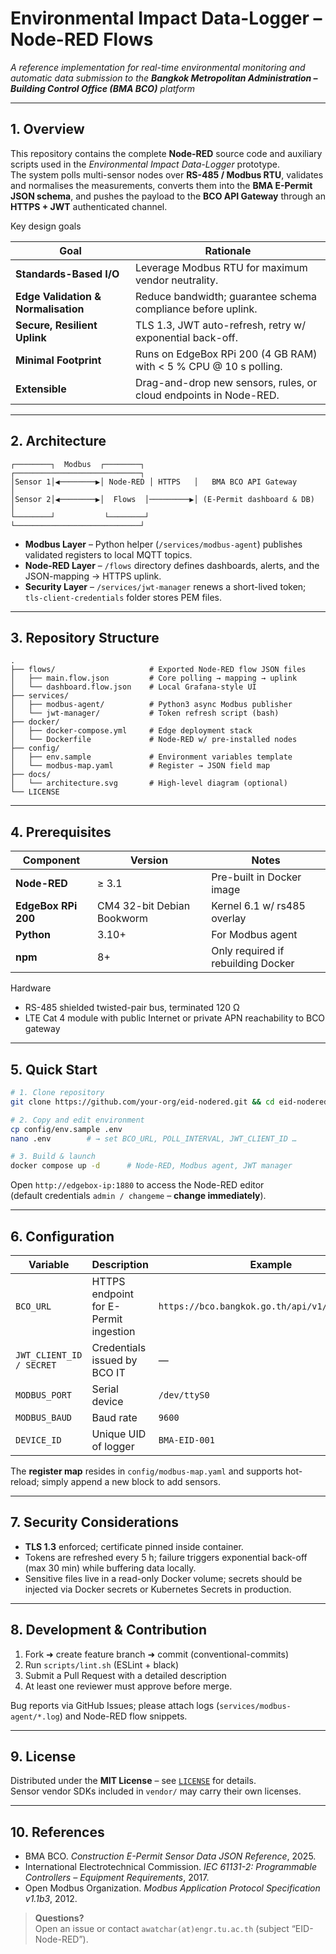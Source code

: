 # Environmental Impact Data-Logger – Node-RED Flows  
*A reference implementation for real-time environmental monitoring and automatic data submission to the **Bangkok Metropolitan Administration – Building Control Office (BMA BCO)** platform*  

---

## 1. Overview  

This repository contains the complete **Node-RED** source code and auxiliary scripts used in the *Environmental Impact Data-Logger* prototype.  
The system polls multi-sensor nodes over **RS-485 / Modbus RTU**, validates and normalises the measurements, converts them into the **BMA E-Permit JSON schema**, and pushes the payload to the **BCO API Gateway** through an **HTTPS + JWT** authenticated channel.  

Key design goals  

| Goal | Rationale |
|------|-----------|
| **Standards-Based I/O** | Leverage Modbus RTU for maximum vendor neutrality. |
| **Edge Validation & Normalisation** | Reduce bandwidth; guarantee schema compliance before uplink. |
| **Secure, Resilient Uplink** | TLS 1.3, JWT auto-refresh, retry w/ exponential back-off. |
| **Minimal Footprint** | Runs on EdgeBox RPi 200 (4 GB RAM) with < 5 % CPU @ 10 s polling. |
| **Extensible** | Drag-and-drop new sensors, rules, or cloud endpoints in Node-RED. |

---

## 2. Architecture  

```
┌────────┐  Modbus  ┌────────┐           ┌────────────────────────────┐
│Sensor 1│◀────────▶│ Node-RED │ HTTPS   │   BMA BCO API Gateway      │
│Sensor 2│◀────────▶│  Flows  │─────────▶│ (E-Permit dashboard & DB)  │
└────────┘           └────────┘           └────────────────────────────┘
```

* **Modbus Layer** – Python helper (`/services/modbus-agent`) publishes validated registers to local MQTT topics.  
* **Node-RED Layer** – `/flows` directory defines dashboards, alerts, and the JSON-mapping → HTTPS uplink.  
* **Security Layer** – `/services/jwt-manager` renews a short-lived token; `tls-client-credentials` folder stores PEM files.  

---

## 3. Repository Structure  

```
.
├── flows/                     # Exported Node-RED flow JSON files
│   ├── main.flow.json         # Core polling → mapping → uplink
│   └── dashboard.flow.json    # Local Grafana-style UI
├── services/
│   ├── modbus-agent/          # Python3 async Modbus publisher
│   └── jwt-manager/           # Token refresh script (bash)
├── docker/
│   ├── docker-compose.yml     # Edge deployment stack
│   └── Dockerfile             # Node-RED w/ pre-installed nodes
├── config/
│   ├── env.sample             # Environment variables template
│   └── modbus-map.yaml        # Register → JSON field map
├── docs/
│   └── architecture.svg       # High-level diagram (optional)
└── LICENSE
```

---

## 4. Prerequisites  

| Component | Version | Notes |
|-----------|---------|-------|
| **Node-RED** | ≥ 3.1 | Pre-built in Docker image |
| **EdgeBox RPi 200** | CM4 32-bit Debian Bookworm | Kernel 6.1 w/ rs485 overlay |
| **Python** | 3.10+ | For Modbus agent |
| **npm** | 8+ | Only required if rebuilding Docker |

Hardware  

* RS-485 shielded twisted-pair bus, terminated 120 Ω  
* LTE Cat 4 module with public Internet or private APN reachability to BCO gateway  

---

## 5. Quick Start  

```bash
# 1. Clone repository
git clone https://github.com/your-org/eid-nodered.git && cd eid-nodered

# 2. Copy and edit environment
cp config/env.sample .env
nano .env        # → set BCO_URL, POLL_INTERVAL, JWT_CLIENT_ID …

# 3. Build & launch
docker compose up -d      # Node-RED, Modbus agent, JWT manager
```

Open `http://edgebox-ip:1880` to access the Node-RED editor  
(default credentials `admin / changeme` – **change immediately**).

---

## 6. Configuration  

| Variable | Description | Example |
|----------|-------------|---------|
| `BCO_URL` | HTTPS endpoint for E-Permit ingestion | `https://bco.bangkok.go.th/api/v1/environment` |
| `JWT_CLIENT_ID / SECRET` | Credentials issued by BCO IT | — |
| `MODBUS_PORT` | Serial device | `/dev/ttyS0` |
| `MODBUS_BAUD` | Baud rate | `9600` |
| `DEVICE_ID` | Unique UID of logger | `BMA-EID-001` |

The **register map** resides in `config/modbus-map.yaml` and supports hot-reload; simply append a new block to add sensors.

---

## 7. Security Considerations  

* **TLS 1.3** enforced; certificate pinned inside container.  
* Tokens are refreshed every 5 h; failure triggers exponential back-off (max 30 min) while buffering data locally.  
* Sensitive files live in a read-only Docker volume; secrets should be injected via Docker secrets or Kubernetes Secrets in production.

---

## 8. Development & Contribution  

1. Fork ➜ create feature branch ➜ commit (conventional-commits)  
2. Run `scripts/lint.sh` (ESLint + black)  
3. Submit a Pull Request with a detailed description  
4. At least one reviewer must approve before merge.

Bug reports via GitHub Issues; please attach logs (`services/modbus-agent/*.log`) and Node-RED flow snippets.

---

## 9. License  

Distributed under the **MIT License** – see [`LICENSE`](LICENSE) for details.  
Sensor vendor SDKs included in `vendor/` may carry their own licenses.

---

## 10. References  

* BMA BCO. *Construction E-Permit Sensor Data JSON Reference*, 2025.  
* International Electrotechnical Commission. *IEC 61131-2: Programmable Controllers – Equipment Requirements*, 2017.  
* Open Modbus Organization. *Modbus Application Protocol Specification v1.1b3*, 2012.  

> **Questions?**  
> Open an issue or contact `awatchar(at)engr.tu.ac.th` (subject “EID-Node-RED”).
